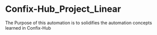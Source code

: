 # Confix-Hub_Project_Linear
The Purpose of this automation is to solidifies the automation concepts learned in Confix-Hub
